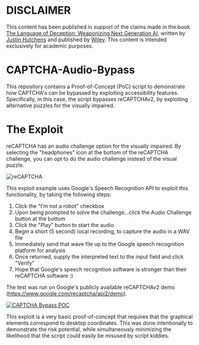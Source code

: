 # DISCLAIMER
This content has been published in support of the claims made in the book [The Language of Deception: Weaponizing Next Generation AI](https://www.amazon.com/Language-Deception-Weaponizing-Next-Generation/dp/1394222548/), written by [Justin Hutchens](https://www.linkedin.com/in/justinhutchens/) and published by [Wiley](https://www.wiley.com/). This content is intended exclusively for academic purposes.

# CAPTCHA-Audio-Bypass
This repository contains a Proof-of-Concept (PoC) script to demonstrate how CAPTCHA's can be bypassed by exploiting accessibility features. Specifically, in this case, the script bypasses reCAPTCHAv2, by exploiting alternative puzzles for the visually impaired.

# The Exploit
reCAPTCHA has an audio challenge option for the visually impaired.  By selecting the "headphones" icon at the bottom of the reCAPTCHA challenge, you can opt to do the audio challenge instead of the visual puzzle.

![reCAPTCHA](https://1.bp.blogspot.com/-6LMsicgvSZE/XslybG_kLGI/AAAAAAAACvk/HKyjDqXi-xwRWItrPBRfMgkMBAfc_RVGwCPcBGAYYCw/s400/Screen%2BShot%2B2020-05-23%2Bat%2B1.54.23%2BPM.png)

This exploit example uses Google's Speech Recognition API to exploit this functionality, by taking the following steps:
1. Click the "I'm not a robot" checkbox
2. Upon being prompted to solve the challenge...click the Audio Challenge button at the bottom
3. Click the "Play" button to start the audio
4. Begin a short (5 second) local recording, to capture the audio in a WAV file
5. Immediately send that wave file up to the Google speech recognition platform for analysis
6. Once returned, supply the interpreted text to the input field and click "Verify"
7. Hope that Google's speech recognition software is stronger than their reCAPTCHA software :)

The test was run on Google's publicly available reCAPTCHAv2 demo (https://www.google.com/recaptcha/api2/demo).

[![CAPTCHA Bypass POC](https://img.youtube.com/vi/WbraHJ9GJO4/0.jpg)](https://www.youtube.com/watch?v=WbraHJ9GJO4 "CAPTCHA Bypass POC")

This exploit is a very basic proof-of-concept that requires that the graphical elements correspond to desktop coordinates. This was done intentionally to demonstrate the risk potential, while simultaneously minimizing the likelihood that the script could easily be misused by script kiddies.  
